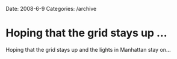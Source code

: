 Date: 2008-6-9
Categories: /archive

# Hoping that the grid stays up ...

Hoping that the grid stays up and the lights in Manhattan stay on...
